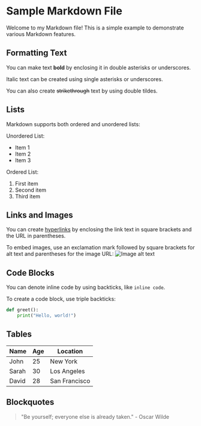 # Sample Markdown File

Welcome to my Markdown file! This is a simple example to demonstrate various Markdown features.

## Formatting Text

You can make text **bold** by enclosing it in double asterisks or underscores.

Italic text can be created using single asterisks or underscores.

You can also create ~~strikethrough~~ text by using double tildes.

## Lists

Markdown supports both ordered and unordered lists:

Unordered List:
- Item 1
- Item 2
- Item 3

Ordered List:
1. First item
2. Second item
3. Third item

## Links and Images

You can create [hyperlinks](https://www.example.com) by enclosing the link text in square brackets and the URL in parentheses.

To embed images, use an exclamation mark followed by square brackets for alt text and parentheses for the image URL:
![Image alt text](https://www.example.com/image.jpg)

## Code Blocks

You can denote inline code by using backticks, like `inline code`.

To create a code block, use triple backticks:
```python
def greet():
    print("Hello, world!")
```

## Tables
| Name   | Age | Location     |
|--------|-----|--------------|
| John   | 25  | New York     |
| Sarah  | 30  | Los Angeles  |
| David  | 28  | San Francisco|

## Blockquotes
> "Be yourself; everyone else is already taken." - Oscar Wilde
